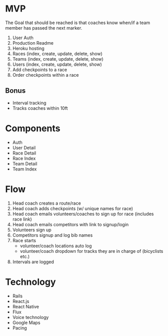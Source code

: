 # MVP
The Goal that should be reached is that coaches know when/if a team member has passed the next marker.
  1. User Auth
  2. Production Readme
  3. Heroku hosting
  4. Races (index, create, update, delete, show)
  5. Teams (index, create, update, delete, show)
  6. Users (index, create, update, delete, show)
  7. Add checkpoints to a race
  8. Order checkpoints within a race

##  Bonus
  - Interval tracking
  - Tracks coaches within 10ft

# Components
  - Auth
  - User Detail
  - Race Detail
  - Race Index
  - Team Detail
  - Team Index

# Flow
  1. Head coach creates a route/race
  2. Head coach adds checkpoints (w/ unique names for race)
  3. Head coach emails volunteers/coaches to sign up for race (includes race link)
  4. Head coach emails competitors with link to signup/login
  5. Volunteers sign up
  6. Competitors signup and log bib names
  7. Race starts
      - volunteer/coach locations auto log
      - volunteer/coach dropdown for tracks they are in charge of (bicyclists etc.)
  8. Intervals are logged

# Technology
  * Rails
  * React.js
  * React Native
  * Flux
  * Voice technology
  * Google Maps
  * Pacing
